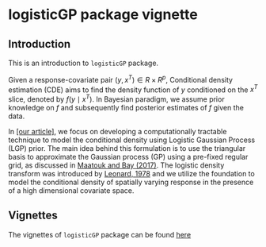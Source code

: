 logisticGP package vignette
================

## Introduction

This is an introduction to `logisticGP` package.

Given a response-covariate pair $\left(y, x^T\right) \in R \times R^p$,
Conditional density estimation (CDE) aims to find the density function
of $y$ conditioned on the $x^T$ slice, denoted by
$f\left(y \mid x^T\right)$. In Bayesian paradigm, we assume prior
knowledge on $f$ and subsequently find posterior estimates of $f$ given
the data.

In [\[our article\]](), we focus on developing a computationally
tractable technique to model the conditional density using Logistic
Gaussian Process (LGP) prior. The main idea behind this formulation is
to use the triangular basis to approximate the Gaussian process (GP)
using a pre-fixed regular grid, as discussed in [Maatouk and Bay
(2017)](https://doi.org/10.1007/s11004-017-9673-2). The logistic density
transform was introduced by [Leonard,
1978](https://doi.org/10.1111/j.2517-6161.1978.tb01655.x) and we utilize
the foundation to model the conditional density of spatially varying
response in the presence of a high dimensional covariate space.

## Vignettes

The vignettes of `logisticGP` package can be found
[here](./logisticGP.html)
